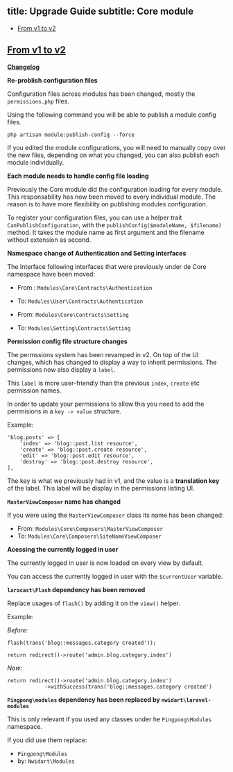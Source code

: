 title: Upgrade Guide
subtitle: Core module
-------

- [From v1 to v2](#upgrade-2.0)


## <a name="upgrade-2.0" class="anchor" href="#upgrade-2.0">From v1 to **v2**</a>

**[Changelog](https://github.com/AsgardCms/Core/blob/2.0/changelog.yml)**

**Re-problish configuration files**

Configuration files across modules has been changed, mostly the `permissions.php` files.

Using the following command you will be able to publish a module config files.

``` .language-bash
php artisan module:publish-config --force
```

If you edited the module configurations, you will need to manually copy over the new files, depending on what you changed, you can also publish each module individually.

**Each module needs to handle config file loading**

Previously the Core module did the configuration loading for every module. This responsability has now been moved to every individual module. The reason is to have more flexibility on publishing modules configuration.

To register your configuration files, you can use a helper trait `CanPublishConfiguration`, with the `publishConfig($moduleName, $filename)` method. It takes the module name as first argument and the filename without extension as second.

**Namespace change of Authentication and Setting interfaces**

The Interface following interfaces that were previously under de Core namespace have been moved:

- From : `Modules\Core\Contracts\Authentication`
- To: `Modules\User\Contracts\Authentication`

- From: `Modules\Core\Contracts\Setting`
- To: `Modules\Setting\Contracts\Setting`

**Permission config file structure changes**

The permssions system has been revamped in v2. On top of the UI changes, which has changed to display a way to inherit permissions. The permissions now also display a `label`.

This `label` is more user-friendly than the previous `index`, `create` etc permission names.

In order to update your permissions to allow this you need to add the perrmisions in a `key -> value` structure. 

Example:

``` .language-php
'blog.posts' => [
    'index' => 'blog::post.list resource',
    'create' => 'blog::post.create resource',
    'edit' => 'blog::post.edit resource',
    'destroy' => 'blog::post.destroy resource',
],
```

The key is what we previously had in v1, and the value is a **translation key** of the label. This label will be display in the permissions listing UI.


**`MasterViewComposer` name has changed**

If you were using the `MasterViewComposer` class its name has been changed:

- From: `Modules\Core\Composers\MasterViewComposer`
- To: `Modules\Core\Composers\SiteNameViewComposer`

**Acessing the currently logged in user**

The currently logged in user is now loaded on every view by default.

You can access the currently logged in user with the `$currentUser` variable.

**`laracast\Flash` dependency has been removed**

Replace usages of `flash()` by adding it on the `view()` helper.

Example:

*Before:*

``` .language-php
flash(trans('blog::messages.category created'));

return redirect()->route('admin.blog.category.index')
```

*Now:*

``` .language-php
return redirect()->route('admin.blog.category.index')
            ->withSuccess(trans('blog::messages.category created')
```

**`Pingpong\modules` dependency has been replaced by `nwidart\laravel-modules`**

This is only relevant if you used any classes under he `Pingpong\Modules` namespace.

If you did use them replace:

- `Pingpong\Modules`
- by: `Nwidart\Modules`
